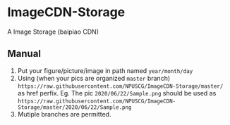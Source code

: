# ImageCDN-Storage

A Image Storage (baipiao CDN)

## Manual

1. Put your figure/picture/image in path named `year/month/day`
2. Using (when your pics are organized `master` branch) `https://raw.githubusercontent.com/NPUSCG/ImageCDN-Storage/master/` as href perfix. Eg. The pic `2020/06/22/Sample.png` should be used as `https://raw.githubusercontent.com/NPUSCG/ImageCDN-Storage/master/2020/06/22/Sample.png`
3. Mutiple branches are permitted.
